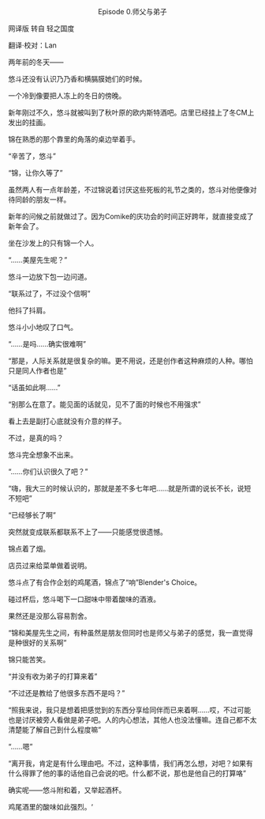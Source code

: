 <p align="center">Episode 0.师父与弟子</p>

网译版 转自 轻之国度

翻译·校对：Lan

两年前的冬天——

悠斗还没有认识乃乃香和横膈膜她们的时候。

一个冷到像要把人冻上的冬日的傍晚。

新年刚过不久，悠斗就被叫到了秋叶原的欧内斯特酒吧。店里已经挂上了冬CM上发出的挂画。

锦在熟悉的那个靠里的角落的桌边举着手。

“辛苦了，悠斗”

“锦，让你久等了”

虽然两人有一点年龄差，不过锦说着讨厌这些死板的礼节之类的，悠斗对他便像对待同龄的朋友一样。

新年的问候之前就做过了。因为Comike的庆功会的时间正好跨年，就直接变成了新年会了。

坐在沙发上的只有锦一个人。

“……美屋先生呢？”

悠斗一边放下包一边问道。

“联系过了，不过没个信啊”

他抖了抖肩。

悠斗小小地叹了口气。

“……是吗……确实很难啊”

“那是，人际关系就是很复杂的嘛。更不用说，还是创作者这种麻烦的人种。哪怕只是同人作者也是”

“话虽如此啊……”

“别那么在意了。能见面的话就见，见不了面的时候也不用强求”

看上去是副打心底就没有介意的样子。

不过，是真的吗？

悠斗完全想象不出来。

“……你们认识很久了吧？”

“嗨，我大三的时候认识的，那就是差不多七年吧……就是所谓的说长不长，说短不短吧”

“已经够长了啊”

突然就变成联系都联系不上了——只能感觉很遗憾。

锦点着了烟。

店员过来给菜单做着说明。

悠斗点了有合作企划的鸡尾酒，锦点了“响”Blender's Choice。

碰过杯后，悠斗喝下一口甜味中带着酸味的酒液。

果然还是没那么容易割舍。

“锦和美屋先生之间，有种虽然是朋友但同时也是师父与弟子的感觉，我一直觉得是种很好的关系啊”

锦只能苦笑。

“并没有收为弟子的打算来着”

“不过还是教给了他很多东西不是吗？”

“照我来说，我只是想着把感觉到的东西分享给同伴而已来着啊……哎，不过可能也是讨厌被旁人看做是弟子吧。人的内心想法，其他人也没法懂嘛。连自己都不太清楚能了解自己到什么程度嘛”

“……嗯”

“离开我，肯定是有什么理由吧。不过，这种事情，我们再怎么想，对吧？如果有什么得罪了他的事的话他自己会说的吧。什么都不说，那也是他自己的打算咯”

确实呢——悠斗附和着，又举起酒杯。

鸡尾酒里的酸味如此强烈。‘

